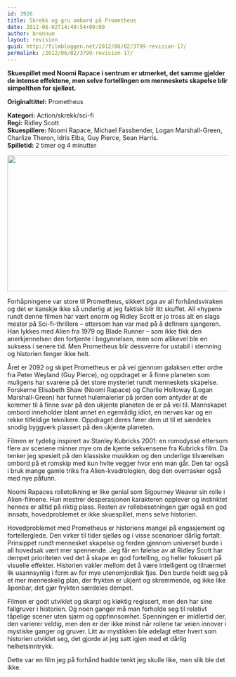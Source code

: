 ```yaml
---
id: 3926
title: Skrekk og gru ombord på Prometheus
date: 2012-06-02T14:49:54+00:00
author: brennum
layout: revision
guid: http://filmbloggen.net/2012/06/02/3799-revision-17/
permalink: /2012/06/02/3799-revision-17/
---
```

**Skuespillet med Noomi Rapace i sentrum er utmerket, det samme gjelder de intense effektene, men selve fortellingen om menneskets skapelse blir simpelthen for sjelløst.**

**<!--more-->Originaltittel:** Prometheus

  
**Kategori:** Action/skrekk/sci-fi  
**Regi:** Ridley Scott  
**Skuespillere:** Noomi Rapace, Michael Fassbender, Logan Marshall-Green, Charlize Theron, Idris Elba, Guy Pierce, Sean Harris.  
**Spilletid:** 2 timer og 4 minutter

<a href="http://filmbloggen.net/?attachment_id=3881" rel="attachment wp-att-3881"><img class="alignnone size-large wp-image-3881" src="http://filmbloggen.net/wp-content/uploads//2012/05/36-images-from-ridley-scotts-prometheus-14-620x310.jpg" alt="" width="620" height="310" /></a>

Forhåpningene var store til Prometheus, sikkert pga av all forhåndsviraken og det er kanskje ikke så underlig at jeg faktisk blir litt skuffet. All &laquo;hypen&raquo; rundt denne filmen har vært enorm og Ridley Scott er jo tross alt en slags mester på Sci-fi-thrillere &#8211; ettersom han var med på å definere sjangeren. Han lykkes med Alien fra 1979 og Blade Runner &#8211; som ikke fikk den anerkjennelsen den fortjente i begynnelsen, men som allikevel ble en suksess i senere tid. Men Prometheus blir dessverre for ustabil i stemning og historien fenger ikke helt.

Året er 2092 og skipet Prometheus er på vei gjennom galaksen etter ordre fra Peter Weyland (Guy Pierce), og oppdraget er å finne planeten som muligens har svarene på det store mysteriet rundt menneskets skapelse. Forskerne Elisabeth Shaw (Noomi Rapace) og Charlie Holloway (Logan Marshall-Green) har funnet hulemalerier på jorden som antyder at de kommer til å finne svar på den ukjente planeten de er på vei til. Mannskapet ombord inneholder blant annet en egenrådig idiot, en nervøs kar og en rekke tilfeldige teknikere. Oppdraget deres fører dem ut til et særdeles snodig byggverk plassert på den ukjente planeten.

Filmen er tydelig inspirert av Stanley Kubricks 2001: en romodyssé ettersom flere av scenene minner mye om de kjente sekvensene fra Kubricks film. Da tenker jeg spesielt på den klassiske musikken og den underlige tilværelsen ombord på et romskip med kun hvite vegger hvor enn man går. Den tar også i bruk mange gamle triks fra Alien-kvadrologien, dog den overrasker også med nye påfunn.

Noomi Rapaces rolletolkning er like genial som Sigourney Weaver sin rolle i Alien-filmene. Hun mestrer desperasjonen karakteren opplever og instinktet hennes er alltid på riktig plass. Resten av rollebesetningen gjør også en god innsats, hovedproblemet er ikke skuespillet, mens selve historien.

Hovedproblemet med Prometheus er historiens mangel på engasjement og fortellerglede. Den virker til tider sjelløs og i visse scenarioer dårlig fortalt. Prinsippet rundt mennesket skapelse og ferden gjennom universet burde i all hovedsak vært mer spennende. Jeg får en følelse av at Ridley Scott har dempet prioriteten ved det å skape en god fortelling, og heller fokusert på visuelle effekter. Historien vakler mellom det å være intelligent og tilnærmet lik usannsynlig i form av for mye utenomjordisk fjas. Den burde holdt seg på et mer menneskelig plan, der frykten er ukjent og skremmende, og ikke like åpenbar, det gjør frykten særdeles dempet.

Filmen er godt utviklet og skarpt og kløktig regissert, men den har sine fallgruver i historien. Og noen ganger må man forholde seg til relativt tåpelige scener uten sjarm og oppfinnsomhet. Spenningen er imidlertid der, den varierer veldig, men den er der ikke minst når rollene tar veien innover i mystiske ganger og gruver. Litt av mystikken ble ødelagt etter hvert som historien utviklet seg, det gjorde at jeg satt igjen med et dårlig helhetsinntrykk.

Dette var en film jeg på forhånd hadde tenkt jeg skulle like, men slik ble det ikke.

<div class="video-shortcode">
</div>